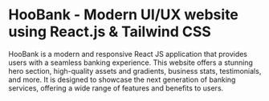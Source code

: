 # HooBank - Modern UI/UX website using React.js & Tailwind CSS

HooBank is a modern and responsive React JS application that provides users with a seamless banking experience. This website offers a stunning hero section, high-quality assets and gradients, business stats, testimonials, and more. It is designed to showcase the next generation of banking services, offering a wide range of features and benefits to users.


